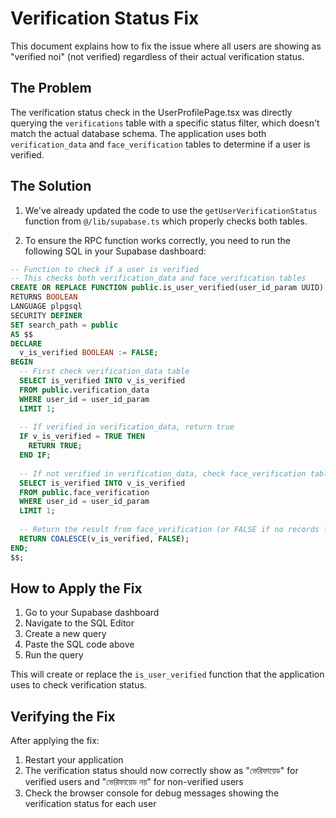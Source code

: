 # Verification Status Fix

This document explains how to fix the issue where all users are showing as "verified noi" (not verified) regardless of their actual verification status.

## The Problem

The verification status check in the UserProfilePage.tsx was directly querying the `verifications` table with a specific status filter, which doesn't match the actual database schema. The application uses both `verification_data` and `face_verification` tables to determine if a user is verified.

## The Solution

1. We've already updated the code to use the `getUserVerificationStatus` function from `@/lib/supabase.ts` which properly checks both tables.

2. To ensure the RPC function works correctly, you need to run the following SQL in your Supabase dashboard:

```sql
-- Function to check if a user is verified
-- This checks both verification_data and face_verification tables
CREATE OR REPLACE FUNCTION public.is_user_verified(user_id_param UUID)
RETURNS BOOLEAN
LANGUAGE plpgsql
SECURITY DEFINER
SET search_path = public
AS $$
DECLARE
  v_is_verified BOOLEAN := FALSE;
BEGIN
  -- First check verification_data table
  SELECT is_verified INTO v_is_verified
  FROM public.verification_data
  WHERE user_id = user_id_param
  LIMIT 1;
  
  -- If verified in verification_data, return true
  IF v_is_verified = TRUE THEN
    RETURN TRUE;
  END IF;
  
  -- If not verified in verification_data, check face_verification table
  SELECT is_verified INTO v_is_verified
  FROM public.face_verification
  WHERE user_id = user_id_param
  LIMIT 1;
  
  -- Return the result from face_verification (or FALSE if no records found)
  RETURN COALESCE(v_is_verified, FALSE);
END;
$$;
```

## How to Apply the Fix

1. Go to your Supabase dashboard
2. Navigate to the SQL Editor
3. Create a new query
4. Paste the SQL code above
5. Run the query

This will create or replace the `is_user_verified` function that the application uses to check verification status.

## Verifying the Fix

After applying the fix:

1. Restart your application
2. The verification status should now correctly show as "ভেরিফায়েড" for verified users and "ভেরিফায়েড নয়" for non-verified users
3. Check the browser console for debug messages showing the verification status for each user 